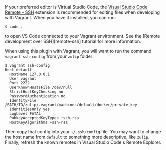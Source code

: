 If your preferred editor is Virtual Studio Code, the [Visual Studio
Code Remote - SSH](https://code.visualstudio.com/docs/remote/ssh)
extension is recommended for editing files when developing with
Vagrant. When you have it installed, you can run:

```console
$ code .
```

to open VS Code connected to your Vagrant environment. See the
[Remote development over SSH][remote-ssh] tutorial for more information.

When using this plugin with Vagrant, you will want to run the command
`vagrant ssh-config` from your `zulip` folder:

```console
$ vagrant ssh-config
Host default
  HostName 127.0.0.1
  User vagrant
  Port 2222
  UserKnownHostsFile /dev/null
  StrictHostKeyChecking no
  PasswordAuthentication no
  IdentityFile /PATH/TO/zulip/.vagrant/machines/default/docker/private_key
  IdentitiesOnly yes
  LogLevel FATAL
  PubkeyAcceptedKeyTypes +ssh-rsa
  HostKeyAlgorithms +ssh-rsa
```

Then copy that config into your `~/.ssh/config` file. You may want to change
the host name from `default` to something more descriptive, like `zulip`.
Finally, refresh the known remotes in Visual Studio Code's Remote Explorer.
